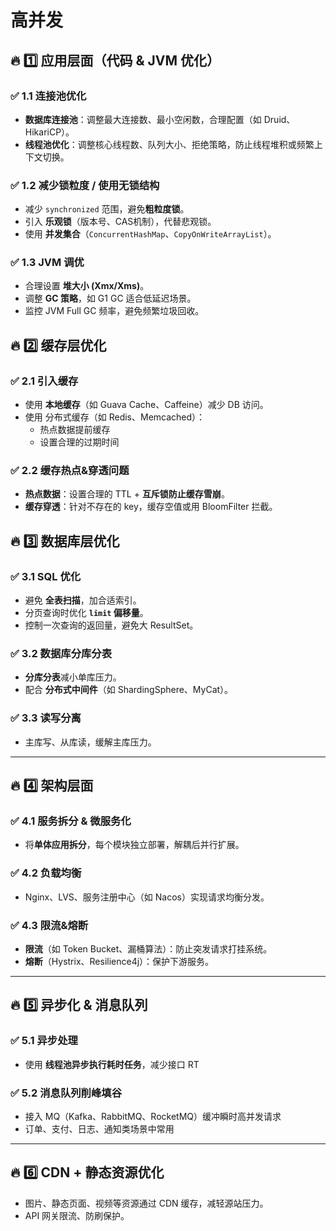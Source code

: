 # 高并发

## 🔥 1️⃣ **应用层面（代码 & JVM 优化）**

### ✅ **1.1 连接池优化**

- **数据库连接池**：调整最大连接数、最小空闲数，合理配置（如 Druid、HikariCP）。
- **线程池优化**：调整核心线程数、队列大小、拒绝策略，防止线程堆积或频繁上下文切换。

### ✅ **1.2 减少锁粒度 / 使用无锁结构**

- 减少 `synchronized` 范围，避免**粗粒度锁**。
- 引入 **乐观锁**（版本号、CAS机制），代替悲观锁。
- 使用 **并发集合**（`ConcurrentHashMap`、`CopyOnWriteArrayList`）。

### ✅ **1.3 JVM 调优**

- 合理设置 **堆大小 (Xmx/Xms)**。
- 调整 **GC 策略**，如 G1 GC 适合低延迟场景。
- 监控 JVM Full GC 频率，避免频繁垃圾回收。



## 🔥 2️⃣ **缓存层优化**

### ✅ **2.1 引入缓存**

- 使用 **本地缓存**（如 Guava Cache、Caffeine）减少 DB 访问。
- 使用 分布式缓存（如 Redis、Memcached）：
  - 热点数据提前缓存
  - 设置合理的过期时间

### ✅ **2.2 缓存热点&穿透问题**

- **热点数据**：设置合理的 TTL + **互斥锁防止缓存雪崩**。
- **缓存穿透**：针对不存在的 key，缓存空值或用 BloomFilter 拦截。



## 🔥 3️⃣ **数据库层优化**

### ✅ **3.1 SQL 优化**

- 避免 **全表扫描**，加合适索引。
- 分页查询时优化 **`limit` 偏移量**。
- 控制一次查询的返回量，避免大 ResultSet。

### ✅ **3.2 数据库分库分表**

- **分库分表**减小单库压力。
- 配合 **分布式中间件**（如 ShardingSphere、MyCat）。

### ✅ **3.3 读写分离**

- 主库写、从库读，缓解主库压力。

------

## 🔥 4️⃣ **架构层面**

### ✅ **4.1 服务拆分 & 微服务化**

- 将**单体应用拆分**，每个模块独立部署，解耦后并行扩展。

### ✅ **4.2 负载均衡**

- Nginx、LVS、服务注册中心（如 Nacos）实现请求均衡分发。

### ✅ **4.3 限流&熔断**

- **限流**（如 Token Bucket、漏桶算法）：防止突发请求打挂系统。
- **熔断**（Hystrix、Resilience4j）：保护下游服务。

------

## 🔥 5️⃣ **异步化 & 消息队列**

### ✅ **5.1 异步处理**

- 使用 **线程池异步执行耗时任务**，减少接口 RT

### ✅ **5.2 消息队列削峰填谷**

- 接入 MQ（Kafka、RabbitMQ、RocketMQ）缓冲瞬时高并发请求
- 订单、支付、日志、通知类场景中常用

------

## 🔥 6️⃣ **CDN + 静态资源优化**

- 图片、静态页面、视频等资源通过 CDN 缓存，减轻源站压力。
- API 网关限流、防刷保护。